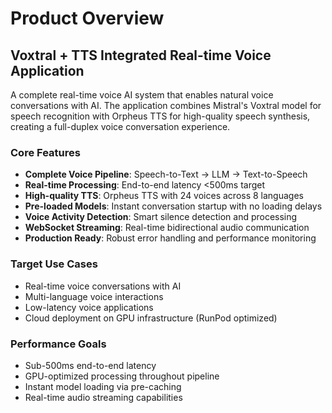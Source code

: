 # Product Overview

## Voxtral + TTS Integrated Real-time Voice Application

A complete real-time voice AI system that enables natural voice conversations with AI. The application combines Mistral's Voxtral model for speech recognition with Orpheus TTS for high-quality speech synthesis, creating a full-duplex voice conversation experience.

### Core Features
- **Complete Voice Pipeline**: Speech-to-Text → LLM → Text-to-Speech
- **Real-time Processing**: End-to-end latency <500ms target
- **High-quality TTS**: Orpheus TTS with 24 voices across 8 languages
- **Pre-loaded Models**: Instant conversation startup with no loading delays
- **Voice Activity Detection**: Smart silence detection and processing
- **WebSocket Streaming**: Real-time bidirectional audio communication
- **Production Ready**: Robust error handling and performance monitoring

### Target Use Cases
- Real-time voice conversations with AI
- Multi-language voice interactions
- Low-latency voice applications
- Cloud deployment on GPU infrastructure (RunPod optimized)

### Performance Goals
- Sub-500ms end-to-end latency
- GPU-optimized processing throughout pipeline
- Instant model loading via pre-caching
- Real-time audio streaming capabilities